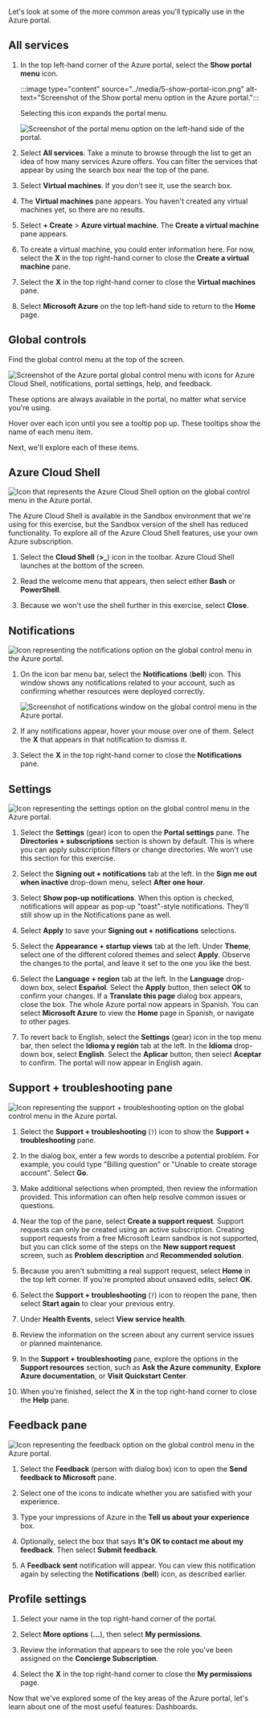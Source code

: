 Let's look at some of the more common areas you'll typically use in the Azure portal.

## All services

1. In the top left-hand corner of the Azure portal, select the **Show portal menu** icon.

   :::image type="content" source="../media/5-show-portal-icon.png" alt-text="Screenshot of the Show portal menu option in the Azure portal.":::

   Selecting this icon expands the portal menu.

   ![Screenshot of the portal menu option on the left-hand side of the portal.](../media/5-show-portal-menu.png)

1. Select **All services**. Take a minute to browse through the list to get an idea of how many services Azure offers. You can filter the services that appear by using the search box near the top of the pane.

1. Select **Virtual machines**. If you don't see it, use the search box.

1. The **Virtual machines** pane appears. You haven't created any virtual machines yet, so there are no results.

1. Select **+ Create** > **Azure virtual machine**. The **Create a virtual machine** pane appears.

1. To create a virtual machine, you could enter information here. For now, select the **X** in the top right-hand corner to close the **Create a virtual machine** pane.

1. Select the **X** in the top right-hand corner to close the **Virtual machines** pane.

1. Select **Microsoft Azure** on the top left-hand side to return to the **Home** page.

## Global controls

Find the global control menu at the top of the screen.

![Screenshot of the Azure portal global control menu with icons for Azure Cloud Shell, notifications, portal settings, help, and feedback.](../media/5-portal-icon-bar.png)

These options are always available in the portal, no matter what service you're using.

Hover over each icon until you see a tooltip pop up. These tooltips show the name of each menu item.

Next, we'll explore each of these items.

## Azure Cloud Shell

![Icon that represents the Azure Cloud Shell option on the global control menu in the Azure portal.](../media/5-cloud-shell-icon.png)

The Azure Cloud Shell is available in the Sandbox environment that we're using for this exercise, but the Sandbox version of the shell has reduced functionality. To explore all of the Azure Cloud Shell features, use your own Azure subscription.

1. Select the **Cloud Shell** (**>_**) icon in the toolbar. Azure Cloud Shell launches at the bottom of the screen.

1. Read the welcome menu that appears, then select either **Bash** or **PowerShell**.

1. Because we won't use the shell further in this exercise, select **Close**.

## Notifications

![Icon representing the notifications option on the global control menu in the Azure portal.](../media/5-notifications-icon.png)

1. On the icon bar menu bar, select the **Notifications** (**bell**) icon. This window shows any notifications related to your account, such as confirming whether resources were deployed correctly.

    ![Screenshot of notifications window on the global control menu in the Azure portal.](../media/5-notifications-pane.png)

1. If any notifications appear, hover your mouse over one of them. Select the **X** that appears in that notification to dismiss it.

1. Select the **X** in the top right-hand corner to close the **Notifications** pane.

## Settings

![Icon representing the settings option on the global control menu in the Azure portal.](../media/5-settings-icon.png)

1. Select the **Settings** (gear) icon to open the **Portal settings** pane. The **Directories + subscriptions** section is shown by default. This is where you can apply subscription filters or change directories. We won't use this section for this exercise.

1. Select the **Signing out + notifications** tab at the left. In the **Sign me out when inactive** drop-down menu, select **After one hour**.

1. Select **Show pop-up notifications**. When this option is checked, notifications will appear as pop-up "toast"-style notifications. They'll still show up in the Notifications pane as well.

1. Select **Apply** to save your **Signing out + notifications** selections.

1. Select the **Appearance + startup views** tab at the left. Under **Theme**, select one of the different colored themes and select **Apply**. Observe the changes to the portal, and leave it set to the one you like the best.

1. Select the **Language + region** tab at the left. In the **Language** drop-down box, select **Español**. Select the **Apply** button, then select **OK** to confirm your changes. If a **Translate this page** dialog box appears, close the box. The whole Azure portal now appears in Spanish. You can select **Microsoft Azure** to view the **Home** page in Spanish, or navigate to other pages.

1. To revert back to English, select the **Settings** (gear) icon in the top menu bar, then select the **Idioma y región** tab at the left. In the **Idioma** drop-down box, select **English**. Select the **Aplicar** button, then select **Aceptar** to confirm. The portal will now appear in English again.

## Support + troubleshooting pane

![Icon representing the support + troubleshooting option on the global control menu in the Azure portal.](../media/5-help-icon.png)

1. Select the **Support + troubleshooting** (`?`) icon to show the **Support + troubleshooting** pane.

1. In the dialog box, enter a few words to describe a potential problem. For example, you could type "Billing question" or "Unable to create storage account". Select **Go**.

1. Make additional selections when prompted, then review the information provided. This information can often help resolve common issues or questions.

1. Near the top of the pane, select **Create a support request**. Support requests can only be created using an active subscription. Creating support requests from a free Microsoft Learn sandbox is not supported, but you can click some of the steps on the **New support request** screen, such as **Problem description** and **Recommended solution**.

1. Because you aren't submitting a real support request, select **Home** in the top left corner. If you're prompted about unsaved edits, select **OK**.

1. Select the **Support + troubleshooting** (`?`) icon to reopen the pane, then select **Start again** to clear your previous entry.

1. Under **Health Events**, select **View service health**.

1. Review the information on the screen about any current service issues or planned maintenance.

1. In the **Support + troubleshooting** pane, explore the options in the **Support resources** section, such as **Ask the Azure community**, **Explore Azure documentation**, or **Visit Quickstart Center**.

1. When you're finished, select the **X** in the top right-hand corner to close the **Help** pane.

## Feedback pane

![Icon representing the feedback option on the global control menu in the Azure portal.](../media/5-feedback-icon.png)

1. Select the **Feedback** (person with dialog box) icon to open the **Send feedback to Microsoft** pane.

1. Select one of the icons to indicate whether you are satisfied with your experience.

1. Type your impressions of Azure in the **Tell us about your experience** box.

1. Optionally, select the box that says **It's OK to contact me about my feedback**. Then select **Submit feedback**.

1. A **Feedback sent** notification will appear. You can view this notification again by selecting the **Notifications** (**bell**) icon, as described earlier.

## Profile settings

1. Select your name in the top right-hand corner of the portal.

1. Select **More options** (**...**), then select **My permissions**.

1. Review the information that appears to see the role you've been assigned on the **Concierge Subscription**.

1. Select the **X** in the top right-hand corner to close the **My permissions** page.

Now that we've explored some of the key areas of the Azure portal, let's learn about one of the most useful features: Dashboards.

